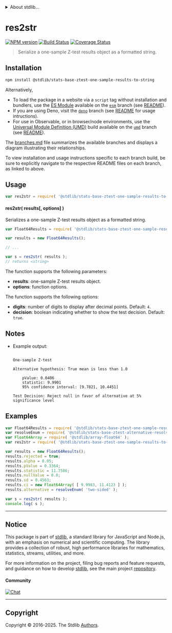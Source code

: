 <!--

@license Apache-2.0

Copyright (c) 2025 The Stdlib Authors.

Licensed under the Apache License, Version 2.0 (the "License");
you may not use this file except in compliance with the License.
You may obtain a copy of the License at

   http://www.apache.org/licenses/LICENSE-2.0

Unless required by applicable law or agreed to in writing, software
distributed under the License is distributed on an "AS IS" BASIS,
WITHOUT WARRANTIES OR CONDITIONS OF ANY KIND, either express or implied.
See the License for the specific language governing permissions and
limitations under the License.

-->


<details>
  <summary>
    About stdlib...
  </summary>
  <p>We believe in a future in which the web is a preferred environment for numerical computation. To help realize this future, we've built stdlib. stdlib is a standard library, with an emphasis on numerical and scientific computation, written in JavaScript (and C) for execution in browsers and in Node.js.</p>
  <p>The library is fully decomposable, being architected in such a way that you can swap out and mix and match APIs and functionality to cater to your exact preferences and use cases.</p>
  <p>When you use stdlib, you can be absolutely certain that you are using the most thorough, rigorous, well-written, studied, documented, tested, measured, and high-quality code out there.</p>
  <p>To join us in bringing numerical computing to the web, get started by checking us out on <a href="https://github.com/stdlib-js/stdlib">GitHub</a>, and please consider <a href="https://opencollective.com/stdlib">financially supporting stdlib</a>. We greatly appreciate your continued support!</p>
</details>

# res2str

[![NPM version][npm-image]][npm-url] [![Build Status][test-image]][test-url] [![Coverage Status][coverage-image]][coverage-url] <!-- [![dependencies][dependencies-image]][dependencies-url] -->

> Serialize a one-sample Z-test results object as a formatted string.

<!-- Section to include introductory text. Make sure to keep an empty line after the intro `section` element and another before the `/section` close. -->

<section class="intro">

</section>

<!-- /.intro -->

<!-- Package usage documentation. -->

<section class="installation">

## Installation

```bash
npm install @stdlib/stats-base-ztest-one-sample-results-to-string
```

Alternatively,

-   To load the package in a website via a `script` tag without installation and bundlers, use the [ES Module][es-module] available on the [`esm`][esm-url] branch (see [README][esm-readme]).
-   If you are using Deno, visit the [`deno`][deno-url] branch (see [README][deno-readme] for usage intructions).
-   For use in Observable, or in browser/node environments, use the [Universal Module Definition (UMD)][umd] build available on the [`umd`][umd-url] branch (see [README][umd-readme]).

The [branches.md][branches-url] file summarizes the available branches and displays a diagram illustrating their relationships.

To view installation and usage instructions specific to each branch build, be sure to explicitly navigate to the respective README files on each branch, as linked to above.

</section>

<section class="usage">

## Usage

```javascript
var res2str = require( '@stdlib/stats-base-ztest-one-sample-results-to-string' );
```

#### res2str( results\[, options] )

Serializes a one-sample Z-test results object as a formatted string.

```javascript
var Float64Results = require( '@stdlib/stats-base-ztest-one-sample-results-float64' );

var results = new Float64Results();

// ...

var s = res2str( results );
// returns <string>
```

The function supports the following parameters:

-   **results**: one-sample Z-test results object.
-   **options**: function options.

The function supports the following options:

-   **digits**: number of digits to display after decimal points. Default: `4`.
-   **decision**: boolean indicating whether to show the test decision. Default: `true`.

</section>

<!-- /.usage -->

<!-- Package usage notes. Make sure to keep an empty line after the `section` element and another before the `/section` close. -->

<section class="notes">

## Notes

-   Example output:

    ```text

    One-sample Z-test

    Alternative hypothesis: True mean is less than 1.0

        pValue: 0.0406
        statistic: 9.9901
        95% confidence interval: [9.7821, 10.4451]

    Test Decision: Reject null in favor of alternative at 5% significance level

    ```

</section>

<!-- /.notes -->

<!-- Package usage examples. -->

<section class="examples">

## Examples

<!-- eslint no-undef: "error" -->

```javascript
var Float64Results = require( '@stdlib/stats-base-ztest-one-sample-results-float64' );
var resolveEnum = require( '@stdlib/stats-base-ztest-alternative-resolve-enum' );
var Float64Array = require( '@stdlib/array-float64' );
var res2str = require( '@stdlib/stats-base-ztest-one-sample-results-to-string' );

var results = new Float64Results();
results.rejected = true;
results.alpha = 0.05;
results.pValue = 0.3364;
results.statistic = 11.7586;
results.nullValue = 0.0;
results.sd = 0.4563;
results.ci = new Float64Array( [ 9.9983, 11.4123 ] );
results.alternative = resolveEnum( 'two-sided' );

var s = res2str( results );
console.log( s );
```

</section>

<!-- /.examples -->

<!-- Section to include cited references. If references are included, add a horizontal rule *before* the section. Make sure to keep an empty line after the `section` element and another before the `/section` close. -->

<section class="references">

</section>

<!-- /.references -->

<!-- Section for related `stdlib` packages. Do not manually edit this section, as it is automatically populated. -->

<section class="related">

</section>

<!-- /.related -->

<!-- Section for all links. Make sure to keep an empty line after the `section` element and another before the `/section` close. -->


<section class="main-repo" >

* * *

## Notice

This package is part of [stdlib][stdlib], a standard library for JavaScript and Node.js, with an emphasis on numerical and scientific computing. The library provides a collection of robust, high performance libraries for mathematics, statistics, streams, utilities, and more.

For more information on the project, filing bug reports and feature requests, and guidance on how to develop [stdlib][stdlib], see the main project [repository][stdlib].

#### Community

[![Chat][chat-image]][chat-url]

---

## Copyright

Copyright &copy; 2016-2025. The Stdlib [Authors][stdlib-authors].

</section>

<!-- /.stdlib -->

<!-- Section for all links. Make sure to keep an empty line after the `section` element and another before the `/section` close. -->

<section class="links">

[npm-image]: http://img.shields.io/npm/v/@stdlib/stats-base-ztest-one-sample-results-to-string.svg
[npm-url]: https://npmjs.org/package/@stdlib/stats-base-ztest-one-sample-results-to-string

[test-image]: https://github.com/stdlib-js/stats-base-ztest-one-sample-results-to-string/actions/workflows/test.yml/badge.svg?branch=main
[test-url]: https://github.com/stdlib-js/stats-base-ztest-one-sample-results-to-string/actions/workflows/test.yml?query=branch:main

[coverage-image]: https://img.shields.io/codecov/c/github/stdlib-js/stats-base-ztest-one-sample-results-to-string/main.svg
[coverage-url]: https://codecov.io/github/stdlib-js/stats-base-ztest-one-sample-results-to-string?branch=main

<!--

[dependencies-image]: https://img.shields.io/david/stdlib-js/stats-base-ztest-one-sample-results-to-string.svg
[dependencies-url]: https://david-dm.org/stdlib-js/stats-base-ztest-one-sample-results-to-string/main

-->

[chat-image]: https://img.shields.io/gitter/room/stdlib-js/stdlib.svg
[chat-url]: https://app.gitter.im/#/room/#stdlib-js_stdlib:gitter.im

[stdlib]: https://github.com/stdlib-js/stdlib

[stdlib-authors]: https://github.com/stdlib-js/stdlib/graphs/contributors

[umd]: https://github.com/umdjs/umd
[es-module]: https://developer.mozilla.org/en-US/docs/Web/JavaScript/Guide/Modules

[deno-url]: https://github.com/stdlib-js/stats-base-ztest-one-sample-results-to-string/tree/deno
[deno-readme]: https://github.com/stdlib-js/stats-base-ztest-one-sample-results-to-string/blob/deno/README.md
[umd-url]: https://github.com/stdlib-js/stats-base-ztest-one-sample-results-to-string/tree/umd
[umd-readme]: https://github.com/stdlib-js/stats-base-ztest-one-sample-results-to-string/blob/umd/README.md
[esm-url]: https://github.com/stdlib-js/stats-base-ztest-one-sample-results-to-string/tree/esm
[esm-readme]: https://github.com/stdlib-js/stats-base-ztest-one-sample-results-to-string/blob/esm/README.md
[branches-url]: https://github.com/stdlib-js/stats-base-ztest-one-sample-results-to-string/blob/main/branches.md

</section>

<!-- /.links -->
